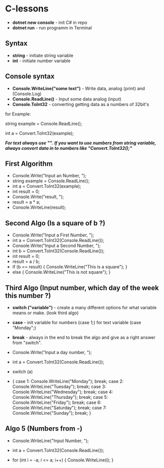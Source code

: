 # C-lessons

* **dotnet new console** - init C# in repo
* **dotnet run** - run programm in Terminal



## Syntax
* **string** - initiate string variable
* **int** - initiate number variable

## Console syntax
* **Console.WriteLine("some text")** - Write data, analog (print) and (Console.Log)
* **Console.ReadLine()** - Input some data analog (input)
* **Console.ToInt32** - converting getting data as a numbers of 32bit's 

for Example:

string example = Console.ReadLine();

int a = Convert.ToInt32(example);


_**For text always use "".**_
_**If you want to use numbers from string variable, always convert data in to numbers like "Convert.ToInt32();"**_



## First Algorithm

* Console.Write("Input an Number, ");
* string example = Console.ReadLine();
* int a = Convert.ToInt32(example);
* int result = 0;
* Console.Write("result, ");
* result = a * a;
* Console.WriteLine(result);

## Second Algo (Is a square of b ?)

* Console.Write("Input a First Number, ");
* int a = Convert.ToInt32(Console.ReadLine());
* Console.Write("Input a Second Number, ");
* int b = Convert.ToInt32(Console.ReadLine());
* int result = 0;
* result = a / b;
* if (b == result)
{
    Console.WriteLine("This is a square");
}
* else
{
    Console.WriteLine("This is not square");
}

## Third Algo (Input number, which day of the week this number ?)

* **switch ("variable")** - create a many different options for what variable means or make. (look third algo)
* **case** - init variable for numbers (case 1;) for text variable (case "Monday";)
* **break** - always in the end to break the algo and give as a right answer from "switch".

* Console.Write("Input a day number, ");
* int a = Convert.ToInt32(Console.ReadLine());
* switch (a)
* {
    case 1:
        Console.WriteLine("Monday");
        break;
    case 2:
        Console.WriteLine("Tuesday");
        break;
    case 3:
        Console.WriteLine("Wednesday");
        break;
    case 4:
        Console.WriteLine("Thursday");
        break;
    case 5:
        Console.WriteLine("Friday");
        break;
    case 6:
        Console.WriteLine("Saturday");
        break;
    case 7:
        Console.WriteLine("Sunday");
        break;
}

## Algo 5 (Numbers from -)

* Console.WriteLine("Input Number, ");
* int a = Convert.ToInt32(Console.ReadLine());

* for (int i = -a; i <= a; i++)
{
    Console.WriteLine(i);
}